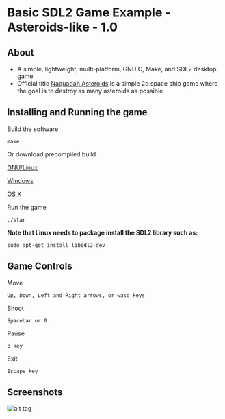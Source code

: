 # Basic SDL2 Game Example - Asteroids-like - 1.0

## About

* A simple, lightweight, multi-platform, GNU C, Make, and SDL2 desktop game
* Official title [Naquadah Asteroids](http://stargate.wikia.com/wiki/Naquadah_asteroid) is a simple 2d space ship game where the goal is to destroy as many asteroids as possible

## Installing and Running the game

Build the software
```
make
```

Or download precompiled build

[GNU/Linux](https://github.com/jakebesworth/SDL2-Game/raw/master/dist/SDL2-game-linux.tar.gz)

[Windows](https://github.com/jakebesworth/SDL2-Game/raw/master/dist/SDL2-game-windows.tar.gz)

[OS X](https://github.com/jakebesworth/SDL2-Game/raw/master/dist/SDL2-game-osx.tar.gz)

Run the game
```
./star
```

**Note that Linux needs to package install the SDL2 library such as:**

```
sudo apt-get install libsdl2-dev
```

## Game Controls

Move
```
Up, Down, Left and Right arrows, or wasd keys
```

Shoot
```
Spacebar or 0
```

Pause
```
p key
```

Exit
```
Escape key
```

## Screenshots


![alt tag](https://raw.githubusercontent.com/jakebesworth/SDL2-game/master/assets/examples/game.png)
